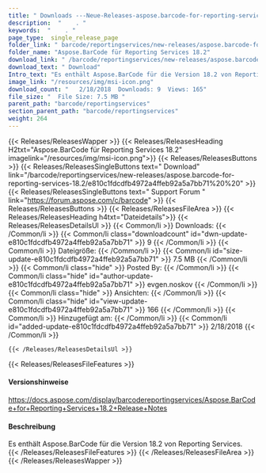 ```yaml
---
title: " Downloads ---Neue-Releases-aspose.barcode-for-reporting-services-18.2 . "
description:  "    . " 
keywords:  "    . " 
page_type:  single_release_page
folder_link: " barcode/reportingservices/new-releases/aspose.barcode-for-reporting-services-18.2/"
folder_name: "Aspose.BarCode für Reporting Services 18.2"
download_link: " /barcode/reportingservices/new-releases/aspose.barcode-for-reporting-services-18.2/e810c1fdcdfb4972a4ffeb92a5a7bb71"
download_text: " Download"
Intro_text: "Es enthält Aspose.BarCode für die Version 18.2 von Reporting Services."
image_link: "/resources/img/msi-icon.png"
download_count: "   2/18/2018  Downloads: 9  Views: 165"
file_size: "  File Size: 7.5 MB "
parent_path: "barcode/reportingservices"
section_parent_path: "barcode/reportingservices"
weight: 264
---
```


{{< Releases/ReleasesWapper >}}
  {{< Releases/ReleasesHeading H2txt="Aspose.BarCode für Reporting Services 18.2" imagelink="/resources/img/msi-icon.png">}}
  {{< Releases/ReleasesButtons >}}
    {{< Releases/ReleasesSingleButtons text=" Download" link="/barcode/reportingservices/new-releases/aspose.barcode-for-reporting-services-18.2/e810c1fdcdfb4972a4ffeb92a5a7bb71%20%20" >}}
    {{< Releases/ReleasesSingleButtons text=" Support Forum " link="https://forum.aspose.com/c/barcode" >}}
  {{< Releases/ReleasesButtons >}}
  {{< Releases/ReleasesFileArea >}}
    {{< Releases/ReleasesHeading h4txt="Dateidetails">}}
    {{< Releases/ReleasesDetailsUl >}}
            {{< Common/li >}} Downloads: {{< /Common/li >}}
      {{< Common/li class="downloadcount" id="dwn-update-e810c1fdcdfb4972a4ffeb92a5a7bb71" >}} 9 {{< /Common/li >}}
      {{< Common/li >}} Dateigröße: {{< /Common/li >}}
      {{< Common/li id="size-update-e810c1fdcdfb4972a4ffeb92a5a7bb71" >}} 7.5 MB {{< /Common/li >}} 
      {{< Common/li  class="hide" >}} Posted By: {{< /Common/li >}} 
      {{< Common/li class="hide" id="author-update-e810c1fdcdfb4972a4ffeb92a5a7bb71" >}} evgen.noskov {{< /Common/li >}}
      {{< Common/li class="hide" >}} Ansichten: {{< /Common/li >}}
      {{< Common/li class="hide" id="view-update-e810c1fdcdfb4972a4ffeb92a5a7bb71" >}} 166 {{< /Common/li >}}
      {{< Common/li >}} Hinzugefügt am: {{< /Common/li >}}
      {{< Common/li id="added-update-e810c1fdcdfb4972a4ffeb92a5a7bb71" >}} 2/18/2018 {{< /Common/li >}} 

    {{< /Releases/ReleasesDetailsUl >}}

  {{< Releases/ReleasesFileFeatures >}}
      <h4>Versionshinweise</h4><div> <a href="https://docs.aspose.com/display/barcodereportingservices/Aspose.BarCode+for+Reporting+Services+18.2+Release+Notes">https://docs.aspose.com/display/barcodereportingservices/Aspose.BarCode+for+Reporting+Services+18.2+Release+Notes</a></div><h4> Beschreibung</h4><div class="HTMLDescription"> Es enthält Aspose.BarCode für die Version 18.2 von Reporting Services.</div>
  {{< /Releases/ReleasesFileFeatures >}}
 {{< /Releases/ReleasesFileArea >}}
{{< /Releases/ReleasesWapper >}}



